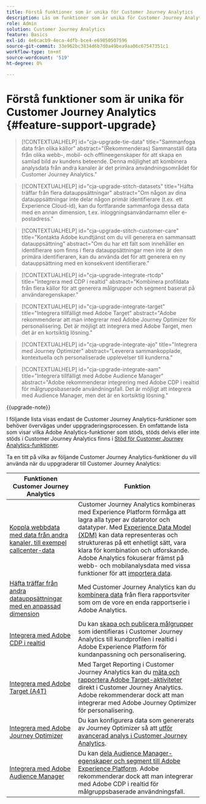 ```yaml
---
title: Förstå funktioner som är unika för Customer Journey Analytics
description: Läs om funktioner som är unika för Customer Journey Analytics
role: Admin
solution: Customer Journey Analytics
feature: Basics
exl-id: 4e6cacb9-4eca-4dfb-bce4-e69850507596
source-git-commit: 33e962bc3834d6b7d0a49bea9aa06c67547351c1
workflow-type: tm+mt
source-wordcount: '519'
ht-degree: 0%

---
```


# Förstå funktioner som är unika för Customer Journey Analytics {#feature-support-upgrade}

<!-- markdownlint-disable MD034 -->

>[!CONTEXTUALHELP]
>id="cja-upgrade-tie-data"
>title="Sammanfoga data från olika källor"
>abstract="(Rekommenderas) Sammanställ data från olika webb-, mobil- och offlineegenskaper för att skapa en samlad bild av kundens beteende. Denna möjlighet att kombinera analysdata från andra kanaler är det primära användningsområdet för Customer Journey Analytics."

<!-- markdownlint-enable MD034 -->

<!-- markdownlint-disable MD034 -->

>[!CONTEXTUALHELP]
>id="cja-upgrade-stitch-datasets"
>title="Häfta träffar från flera datauppsättningar"
>abstract="Om någon av dina datauppsättningar inte delar någon primär identifierare (t.ex. ett Experience Cloud-id), kan du fortfarande sammanfoga dessa data med en annan dimension, t.ex. inloggningsanvändarnamn eller e-postadress."

<!-- markdownlint-enable MD034 -->

<!-- markdownlint-disable MD034 -->

>[!CONTEXTUALHELP]
>id="cja-upgrade-stitch-customer-care"
>title="Kontakta Adobe kundtjänst om du vill generera en sammansatt datauppsättning"
>abstract="Om du har ett fält som innehåller en identifierare som finns i flera datauppsättningar men inte är den primära identifieraren, kan du använda det för att generera en ny datauppsättning med en konsekvent identifierare."

<!-- markdownlint-enable MD034 -->

<!-- markdownlint-disable MD034 -->

>[!CONTEXTUALHELP]
>id="cja-upgrade-integrate-rtcdp"
>title="Integrera med CDP i realtid"
>abstract="Kombinera profildata från flera källor för att generera målgrupper och segment baserat på användaregenskaper."

<!-- markdownlint-enable MD034 -->

<!-- markdownlint-disable MD034 -->

>[!CONTEXTUALHELP]
>id="cja-upgrade-integrate-target"
>title="Integrera tillfälligt med Adobe Target"
>abstract="Adobe rekommenderar att man integrerar med Adobe Journey Optimizer för personalisering. Det är möjligt att integrera med Adobe Target, men det är en kortsiktig lösning."

<!-- markdownlint-enable MD034 -->

<!-- markdownlint-disable MD034 -->

>[!CONTEXTUALHELP]
>id="cja-upgrade-integrate-ajo"
>title="Integrera med Journey Optimizer"
>abstract="Leverera sammankopplade, kontextuella och personaliserade upplevelser till kunderna."

<!-- markdownlint-enable MD034 -->

<!-- markdownlint-disable MD034 -->

>[!CONTEXTUALHELP]
>id="cja-upgrade-integrate-aam"
>title="Integrera tillfälligt med Adobe Audience Manager"
>abstract="Adobe rekommenderar integrering med Adobe CDP i realtid för målgruppsbaserade användningsfall. Det är möjligt att integrera med Audience Manager, men det är en kortsiktig lösning."

<!-- markdownlint-enable MD034 -->

{{upgrade-note}}

I följande lista visas endast de Customer Journey Analytics-funktioner som behöver övervägas under uppgraderingsprocessen. En omfattande lista som visar vilka Adobe Analytics-funktioner som stöds, stöds delvis eller inte stöds i Customer Journey Analytics finns i [Stöd för Customer Journey Analytics-funktioner](/help/getting-started/aa-vs-cja/cja-aa.md).

Ta en titt på vilka av följande Customer Journey Analytics-funktioner du vill använda när du uppgraderar till Customer Journey Analytics:

| Funktionen Customer Journey Analytics | Funktion |
|---------|----------|
| [Koppla webbdata med data från andra kanaler, till exempel callcenter-data](https://experienceleague.adobe.com/sv/docs/analytics-platform/using/cja-usecases/cross-channel/cross-channel) | Customer Journey Analytics kombineras med Experience Platform förmåga att lagra alla typer av datarotor och datatyper. Med [Experience Data Model (XDM)](https://experienceleague.adobe.com/docs/experience-platform/xdm/home.html?lang=sv) kan data representeras och struktureras på ett enhetligt sätt, vara klara för kombination och utforskande. Adobe Analytics fokuserar främst på webb- och mobilanalysdata med vissa funktioner för att [importera data](https://experienceleague.adobe.com/docs/analytics/import/home.html?lang=sv-SE). |
| [Häfta träffar från andra datauppsättningar med en anpassad dimension](https://experienceleague.adobe.com/sv/docs/analytics-platform/using/stitching/overview) | Med Customer Journey Analytics kan du [kombinera data](/help/connections/combined-dataset.md) från flera rapportsviter som om de vore en enda rapportserie i Adobe Analytics. |
| [Integrera med Adobe CDP i realtid](/help/components/audiences/audiences-overview.md) | Du kan [skapa och publicera målgrupper](/help/components/audiences/audiences-overview.md) som identifieras i Customer Journey Analytics till kundprofilen i realtid i Adobe Experience Platform för kundanpassning och personalisering. |
| [Integrera med Adobe Target (A4T)](/help/integrations/at.md) | Med Target Reporting i Customer Journey Analytics kan du [mäta och rapportera Adobe Target-aktiviteter](/help/integrations/at.md) direkt i Customer Journey Analytics. Adobe rekommenderar dock att man integrerar med Adobe Journey Optimizer för personalisering. |
| [Integrera med Adobe Journey Optimizer](/help/integrations/ajo.md) | Du kan konfigurera data som genererats av Journey Optimizer så att [utför avancerad analys i Customer Journey Analytics](/help/integrations/ajo.md). |
| [Integrera med Adobe Audience Manager](https://experienceleague.adobe.com/sv/docs/audience-manager/user-guide/implementation-integration-guides/integration-experience-platform/aam-aep-audience-sharing) | Du kan [dela Audience Manager-egenskaper och segment till Adobe Experience Platform](https://experienceleague.adobe.com/sv/docs/audience-manager/user-guide/implementation-integration-guides/integration-experience-platform/aam-aep-audience-sharing). Adobe rekommenderar dock att man integrerar med Adobe CDP i realtid för målgruppsbaserade användningsfall. |
